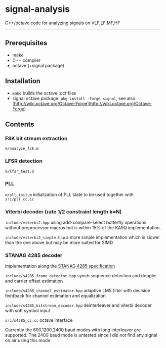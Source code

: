 # signal-analysis
C++/octave code for analyzing signals on VLF,LF,MF,HF

----

## Prerequisites
* make
* C++ compiler
* octave (+signal package)

## Installation
* `make` builds the octave .oct files
* signal octave package: `pkg install -forge signal`, see also [http://wiki.octave.org/Octave-Forge](http://wiki.octave.org/Octave-Forge)

## Contents
### FSK bit stream extraction
`m/analyze_fsk.m`

### LFSR detection
`m/lfsr_test.m`

### PLL
`m/pll_init.m` initialization of PLL state to be used together
with `src/pll_cc.cc`

### Viterbi decoder (rate 1/2 constraint length k=N)
`include/viterbi2.hpp` using add-compare-select butterfly operations
without preprocessor macros but is within 15% of the KA9Q
implementation.

`include/viterbi2_simple.hpp` a more simple implementation which is
slower than the one above but may be more suited for SIMD

### STANAG 4285 decoder
Implementation along the [STANAG 4285
specification](http://www.n2ckh.com/MARS_ALE_FORUM/s4285.PDF)

`include/s4285_frame_detector.hpp` synch sequence detection and
doppler and carrier offset estimation

`include/s4285_channel_estimator.hpp` adaptive LMS filter with
decision feedback for channel estimation and equalization

`include/s4285_bitstream_decoder.hpp` deinterleaver and viterbi
decoder with soft symbol input

`src/s4285_cc.cc` octave interface

Currently the 600,1200,2400 baud modes with long interleaver are
supported. The 2400 baud mode is untested since I did not find any
signal on air using this mode
